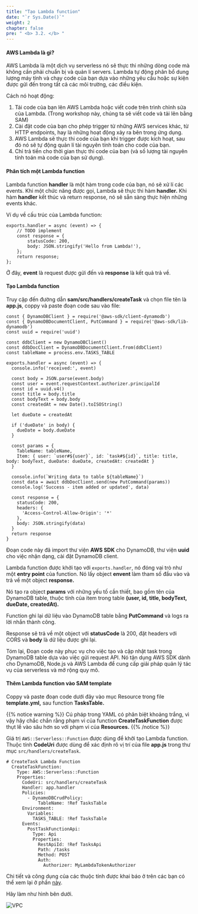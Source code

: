 ```yaml
---
title: "Tạo Lambda function"
date: "`r Sys.Date()`"
weight: 2
chapter: false
pre: " <b> 3.2. </b> "
---
```


#### AWS Lambda là gì?

AWS Lambda là một dịch vụ serverless nó sẽ thực thi những dòng code mà không cần phải chuẩn bị và quản lí servers. Lambda tự động phân bổ dung lượng máy tính và chạy code của bạn dựa vào những yêu cầu hoặc sự kiện được gửi đến trong tất cả các môi trường, các điều kiện.

Cách nó hoạt động:

1. Tải code của bạn lên AWS Lambda hoặc viết code trên trình chỉnh sửa của Lambda. (Trong workshop này, chúng ta sẽ viết code và tải lên bằng SAM)
2. Cài đặt code của bạn cho phép trigger từ những AWS services khác, từ HTTP endpoints, hay là những hoạt động xảy ra bên trong ứng dụng.
3. AWS Lambda sẽ thực thi code của bạn khi trigger được kích hoạt, sau đó nó sẽ tự động quản lí tài nguyên tính toán cho code của bạn.
4. Chỉ trả tiền cho thời gian thực thi code của bạn (và số lượng tài nguyên tính toán mà code của bạn sử dụng).

#### Phân tích một Lambda function

Lambda function **handler** là một hàm trong code của bạn, nó sẽ xử lí các events. Khi một chức năng được gọi, Lambda sẽ thực thi hàm **handler.** Khi hàm **handler** kết thúc và return response, nó sẽ sẵn sàng thực hiện những events khác.

Ví dụ về cấu trúc của Lambda function:

```
exports.handler = async (event) => {
    // TODO implement
    const response = {
        statusCode: 200,
        body: JSON.stringify('Hello from Lambda!'),
    };
    return response;
};

```

Ở đây, **event** là request được gửi đến và **response** là kết quả trả về.

#### Tạo Lambda function

Truy cập đến đường dẫn **sam/src/handlers/createTask** và chọn file tên là **app.js**, coppy và paste đoạn code sau vào file:

```
const { DynamoDBClient } = require('@aws-sdk/client-dynamodb')
const { DynamoDBDocumentClient, PutCommand } = require('@aws-sdk/lib-dynamodb')
const uuid = require('uuid')

const ddbClient = new DynamoDBClient()
const ddbDocClient = DynamoDBDocumentClient.from(ddbClient)
const tableName = process.env.TASKS_TABLE

exports.handler = async (event) => {
  console.info('received:', event)

  const body = JSON.parse(event.body)
  const user = event.requestContext.authorizer.principalId
  const id = uuid.v4()
  const title = body.title
  const bodyText = body.body
  const createdAt = new Date().toISOString()

  let dueDate = createdAt

  if ('dueDate' in body) {
    dueDate = body.dueDate
  }

  const params = {
    TableName: tableName,
    Item: { user: `user#${user}`, id: `task#${id}`, title: title, body: bodyText, dueDate: dueDate, createdAt: createdAt }
  }

  console.info(`Writing data to table ${tableName}`)
  const data = await ddbDocClient.send(new PutCommand(params))
  console.log('Success - item added or updated', data)

  const response = {
    statusCode: 200,
    headers: {
      'Access-Control-Allow-Origin': '*'
    },
    body: JSON.stringify(data)
  }
  return response
}

```

Đoạn code này đã import thư viện **AWS SDK** cho DynamoDB, thư viện **uuid** cho việc nhận dạng, cài đặt DynamoDB client.

Lambda function được khởi tạo với `exports.handler`, nó đóng vai trò như một **entry point** của function. Nó lấy object **envent** làm tham số đầu vào và trả về một object **response.**

Nó tạo ra object **params** với những yếu tố cần thiết, bao gồm tên của DynamoDB table, thuộc tính của item trong table **(user, id, title, bodyText, dueDate, createdAt).**

Function ghi lại dữ liệu vào DynamoDB table bằng **PutCommand** và logs ra lời nhắn thành công.

Response sẽ trả về một object với **statusCode** là 200, đặt headers với CORS và **body** là dữ liệu được ghi lại.

Tóm lại, Đoạn code này phục vụ cho việc tạo và cập nhật task trong DynamoDB table dựa vào việc gửi request API. Nó tận dụng AWS SDK dành cho DynamoDB, Node.js và AWS Lambda để cung cấp giải pháp quản lý tác vụ của serverless và mở rộng quy mô.

#### Thêm Lambda function vào SAM template

Coppy và paste đoạn code dưới đây vào mục Resource trong file **template.yml,** sau function **TasksTable.**

{{% notice warning %}}
Cú pháp trong YAML có phân biệt khoảng trắng, vì vậy hãy chắc chắn rằng phạm vi của function **CreateTaskFunction** được thụt lề vào sâu hơn so với phạm vi của **Resources.**
{{% /notice %}}

Giá trị `AWS::Serverless::Function` được dùng để khởi tạo Lambda function. Thuộc tính **CodeUri** được dùng để xác định rõ vị trí của file **app.js** trong thư mục `src/handlers/createTask`.

```
# CreateTask Lambda Function
  CreateTaskFunction:
    Type: AWS::Serverless::Function
    Properties:
      CodeUri: src/handlers/createTask
      Handler: app.handler
      Policies:
        - DynamoDBCrudPolicy:
            TableName: !Ref TasksTable
      Environment:
        Variables:
          TASKS_TABLE: !Ref TasksTable
      Events:
        PostTaskFunctionApi:
          Type: Api
          Properties:
            RestApiId: !Ref TasksApi
            Path: /tasks
            Method: POST
            Auth:
              Authorizer: MyLambdaTokenAuthorizer

```

Chi tiết và công dụng của các thuộc tính được khai báo ở trên các bạn có thể xem lại ở phần [này](/vi/3-serverlessbackend/).

Hãy làm như hình bên dưới.

![VPC](/images/3.serverlessbackend/3.2-lambdafunction/3.2-1.png)
